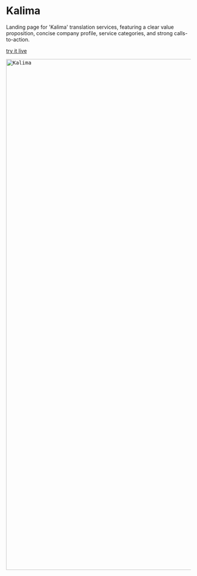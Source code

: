 # Kalima

Landing page for 'Kalima' translation services, featuring a clear value proposition, concise company profile, service categories, and strong calls-to-action.

[try it live](https://ahmedelmarghany.github.io/Kalima/)

[<kbd><img width="2960" height="1395" alt="Kalima" src="https://github.com/user-attachments/assets/91bddb86-9e88-4629-9125-c90b3f09f3ee" /></kbd>](https://ahmedelmarghany.github.io/Kalima/)
